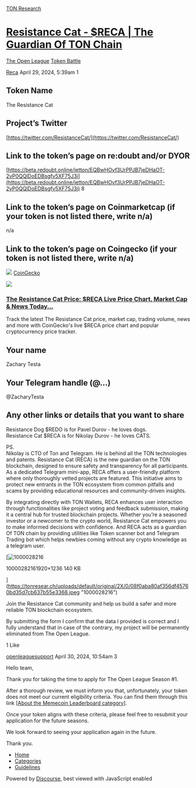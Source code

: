 [TON Research](/)

# [Resistance Cat - $RECA | The Guardian Of TON Chain](/t/resistance-cat-reca-the-guardian-of-ton-chain/14446)

[The Open League](/c/the-open-league/token-leaderboard/57)  [Token Battle](/c/the-open-league/token-leaderboard/57) 

    

[Reca](https://tonresear.ch/u/Reca)   April 29, 2024, 5:39am  1

## [](#token-name-1)Token Name

The Resistance Cat

## [](#projects-twitter-2)Project’s Twitter

[https://twitter.com/ResistanceCat/](https://twitter.com/ResistanceCat/)

## [](#link-to-the-tokens-page-on-redoubt-andor-dyor-3)Link to the token’s page on re:doubt and/or DYOR

[https://beta.redoubt.online/jetton/EQBwHOvf3UrPPJB7jeDHaOT-2vP0QQlDoEDBsgfv5XF75J3j](https://beta.redoubt.online/jetton/EQBwHOvf3UrPPJB7jeDHaOT-2vP0QQlDoEDBsgfv5XF75J3j) 8

## [](#link-to-the-tokens-page-on-coinmarketcap-if-your-token-is-not-listed-there-write-na-4)Link to the token’s page on Coinmarketcap (if your token is not listed there, write n/a)

n/a

## [](#link-to-the-tokens-page-on-coingecko-if-your-token-is-not-listed-there-write-na-5)Link to the token’s page on Coingecko (if your token is not listed there, write n/a)

![](https://tonresear.ch/uploads/default/original/2X/c/cbf178f60cc705d3049c3c01b0071a9df347d81f.png) [CoinGecko](https://www.coingecko.com/en/coins/the-resistance-cat)

![](https://tonresear.ch/uploads/default/original/2X/c/c80a92d6394be4e7a9c2a32498ee5c325e0f8632.jpeg)

### [The Resistance Cat Price: $RECA Live Price Chart, Market Cap & News Today...](https://www.coingecko.com/en/coins/the-resistance-cat)

Track the latest The Resistance Cat price, market cap, trading volume, news and more with CoinGecko's live $RECA price chart and popular cryptocurrency price tracker.

## [](#your-name-6)Your name

Zachary Testa

## [](#your-telegram-handle-7)Your Telegram handle (@…)

@ZacharyTesta

## [](#any-other-links-or-details-that-you-want-to-share-8)Any other links or details that you want to share

Resistance Dog $REDO is for Pavel Durov - he loves dogs.  
Resistance Cat $RECA is for Nikolay Durov - he loves CATS.

PS.  
Nikolay is CTO of Ton and Telegram. He is behind all the TON technologies and patents. Resistance Cat (RECA) is the new guardian on the TON blockchain, designed to ensure safety and transparency for all participants. As a dedicated Telegram mini-app, RECA offers a user-friendly platform where only thoroughly vetted projects are featured. This initiative aims to protect new entrants in the TON ecosystem from common pitfalls and scams by providing educational resources and community-driven insights.

By integrating directly with TON Wallets, RECA enhances user interaction through functionalities like project voting and feedback submission, making it a central hub for trusted blockchain projects. Whether you’re a seasoned investor or a newcomer to the crypto world, Resistance Cat empowers you to make informed decisions with confidence. And RECA acts as a guardian Of TON chain by providing utilities like Token scanner bot and Telegram Trading bot which helps newbies coming without any crypto knowledge as a telegram user.  

[![1000028216](https://tonresear.ch/uploads/default/optimized/2X/0/08f0aba80af356df45760bd35d7cb637b55e3368_2_690x444.jpeg)

10000282161920×1236 140 KB

](https://tonresear.ch/uploads/default/original/2X/0/08f0aba80af356df45760bd35d7cb637b55e3368.jpeg "1000028216")

Join the Resistance Cat community and help us build a safer and more reliable TON blockchain ecosystem.

By submitting the form I confirm that the data I provided is correct and I fully understand that in case of the contrary, my project will be permanently eliminated from The Open League.

  1 Like

[openleaguesupport](https://tonresear.ch/u/openleaguesupport) April 30, 2024, 10:54am  3

Hello team,

Thank you for taking the time to apply for The Open League Season #1.

After a thorough review, we must inform you that, unfortunately, your token does not meet our current eligibility criteria. You can find them through this link \[[About the Memecoin Leaderboard category](https://tonresear.ch/t/about-the-memecoin-leaderboard-category/1276)\].

Once your token aligns with these criteria, please feel free to resubmit your application for the future seasons.

We look forward to seeing your application again in the future.

Thank you.

 

*   [Home](/)
*   [Categories](/categories)
*   [Guidelines](/guidelines)

Powered by [Discourse](https://www.discourse.org), best viewed with JavaScript enabled